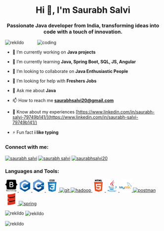 <h1 align="center">Hi 👋, I'm Saurabh Salvi</h1>
<h3 align="center">Passionate Java developer from India, transforming ideas into code with a touch of innovation.</h3>

<img align="right" alt="coding" width="400" src="https://media0.giphy.com/media/qgQUggAC3Pfv687qPC/giphy.gif">

<p align="left"> <img src="https://komarev.com/ghpvc/?username=rekildo&label=Profile%20views&color=0e75b6&style=flat" alt="rekildo" /> </p>

- 🔭 I’m currently working on **Java projects**

- 🌱 I’m currently learning **Java, Spring Boot, SQL, JS, Angular**

- 👯 I’m looking to collaborate on **Java Enthusiastic People**

- 🤝 I’m looking for help with **Freshers Jobs**

- 💬 Ask me about **Java**

- 📫 How to reach me **saurabhsalvi20@gmail.com**

- 📄 Know about my experiences [https://www.linkedin.com/in/saurabh-salvi-79749b141/](https://www.linkedin.com/in/saurabh-salvi-79749b141/)

- ⚡ Fun fact **i like typing**

<h3 align="left">Connect with me:</h3>
<p align="left">
<a href="https://linkedin.com/in/saurabh salvi" target="blank"><img align="center" src="https://raw.githubusercontent.com/rahuldkjain/github-profile-readme-generator/master/src/images/icons/Social/linked-in-alt.svg" alt="saurabh salvi" height="30" width="40" /></a>
<a href="https://www.hackerrank.com/saurabh salvi" target="blank"><img align="center" src="https://raw.githubusercontent.com/rahuldkjain/github-profile-readme-generator/master/src/images/icons/Social/hackerrank.svg" alt="saurabh salvi" height="30" width="40" /></a>
<a href="https://auth.geeksforgeeks.org/user/saurabhsalvi20" target="blank"><img align="center" src="https://raw.githubusercontent.com/rahuldkjain/github-profile-readme-generator/master/src/images/icons/Social/geeks-for-geeks.svg" alt="saurabhsalvi20" height="30" width="40" /></a>
</p>

<h3 align="left">Languages and Tools:</h3>
<p align="left"> <a href="https://getbootstrap.com" target="_blank" rel="noreferrer"> <img src="https://raw.githubusercontent.com/devicons/devicon/master/icons/bootstrap/bootstrap-plain-wordmark.svg" alt="bootstrap" width="40" height="40"/> </a> <a href="https://www.cprogramming.com/" target="_blank" rel="noreferrer"> <img src="https://raw.githubusercontent.com/devicons/devicon/master/icons/c/c-original.svg" alt="c" width="40" height="40"/> </a> <a href="https://www.w3schools.com/cpp/" target="_blank" rel="noreferrer"> <img src="https://raw.githubusercontent.com/devicons/devicon/master/icons/cplusplus/cplusplus-original.svg" alt="cplusplus" width="40" height="40"/> </a> <a href="https://www.w3schools.com/css/" target="_blank" rel="noreferrer"> <img src="https://raw.githubusercontent.com/devicons/devicon/master/icons/css3/css3-original-wordmark.svg" alt="css3" width="40" height="40"/> </a> <a href="https://git-scm.com/" target="_blank" rel="noreferrer"> <img src="https://www.vectorlogo.zone/logos/git-scm/git-scm-icon.svg" alt="git" width="40" height="40"/> </a> <a href="https://hadoop.apache.org/" target="_blank" rel="noreferrer"> <img src="https://www.vectorlogo.zone/logos/apache_hadoop/apache_hadoop-icon.svg" alt="hadoop" width="40" height="40"/> </a> <a href="https://www.w3.org/html/" target="_blank" rel="noreferrer"> <img src="https://raw.githubusercontent.com/devicons/devicon/master/icons/html5/html5-original-wordmark.svg" alt="html5" width="40" height="40"/> </a> <a href="https://www.java.com" target="_blank" rel="noreferrer"> <img src="https://raw.githubusercontent.com/devicons/devicon/master/icons/java/java-original.svg" alt="java" width="40" height="40"/> </a> <a href="https://www.mysql.com/" target="_blank" rel="noreferrer"> <img src="https://raw.githubusercontent.com/devicons/devicon/master/icons/mysql/mysql-original-wordmark.svg" alt="mysql" width="40" height="40"/> </a> <a href="https://postman.com" target="_blank" rel="noreferrer"> <img src="https://www.vectorlogo.zone/logos/getpostman/getpostman-icon.svg" alt="postman" width="40" height="40"/> </a> <a href="https://www.scala-lang.org" target="_blank" rel="noreferrer"> <img src="https://raw.githubusercontent.com/devicons/devicon/master/icons/scala/scala-original.svg" alt="scala" width="40" height="40"/> </a> <a href="https://spring.io/" target="_blank" rel="noreferrer"> <img src="https://www.vectorlogo.zone/logos/springio/springio-icon.svg" alt="spring" width="40" height="40"/> </a> </p>

<p><img align="left" src="https://github-readme-stats.vercel.app/api/top-langs?username=rekildo&show_icons=true&locale=en&layout=compact" alt="rekildo" /></p>

<p>&nbsp;<img align="center" src="https://github-readme-stats.vercel.app/api?username=rekildo&show_icons=true&locale=en" alt="rekildo" /></p>

<p><img align="center" src="https://github-readme-streak-stats.herokuapp.com/?user=rekildo&" alt="rekildo" /></p>
